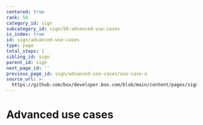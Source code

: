 ```yaml
---
centered: true
rank: 50
category_id: sign
subcategory_id: sign/50-advanced-use-cases
is_index: true
id: sign/advanced-use-cases
type: page
total_steps: 1
sibling_id: sign
parent_id: sign
next_page_id: ''
previous_page_id: sign/advanced-use-cases/use-case-a
source_url: >-
  https://github.com/box/developer.box.com/blob/main/content/pages/sign/50-advanced-use-cases/index.md
---
```

# Advanced use cases